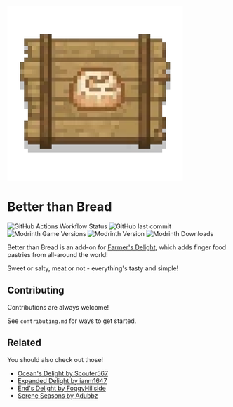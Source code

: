<img src="src/main/resources/assets/betterthanbread/icon.png" width="400">

# Better than Bread
![GitHub Actions Workflow Status](https://img.shields.io/github/actions/workflow/status/Iced-Coded/better-than-bread/build.yml?style=for-the-badge)
![GitHub last commit](https://img.shields.io/github/last-commit/Iced-Coded/better-than-bread?style=for-the-badge)\
![Modrinth Game Versions](https://img.shields.io/modrinth/game-versions/FnFCgIUY?style=for-the-badge)
![Modrinth Version](https://img.shields.io/modrinth/v/FnFCgIUY?style=for-the-badge)
![Modrinth Downloads](https://img.shields.io/modrinth/dt/FnFCgIUY?style=for-the-badge)

Better than Bread is an add-on for [Farmer's Delight](https://github.com/MehVahdJukaar/FarmersDelightRefabricated), which adds finger food pastries from all-around the world!

Sweet or salty, meat or not - everything's tasty and simple!


## Contributing

Contributions are always welcome!

See `contributing.md` for ways to get started.


## Related

You should also check out those!

- [Ocean's Delight by Scouter567](https://modrinth.com/mod/oceans-delight)
- [Expanded Delight by ianm1647](https://modrinth.com/mod/expanded-delight)
- [End's Delight by FoggyHillside](https://modrinth.com/mod/ends-delight)
- [Serene Seasons by Adubbz](https://modrinth.com/mod/serene-seasons)

